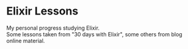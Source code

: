 # Elixir Lessons
My personal progress studying Elixir.  
Some lessons taken from "30 days with Elixir", some others from blog online material.
